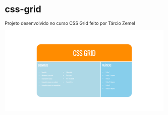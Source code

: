 # css-grid
Projeto desenvolvido no curso CSS Grid feito por Tárcio Zemel

![Screenshot](https://github.com/CarlosEduardoLS/css-grid/blob/master/img/css-grid.png)
